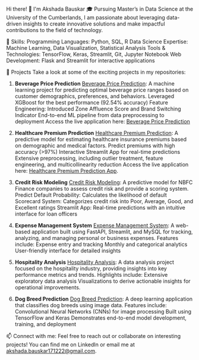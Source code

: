Hi there! 👋 I'm Akshada Bauskar
🎓 Pursuing Master’s in Data Science at the University of the Cumberlands, I am passionate about leveraging data-driven insights to create innovative solutions and make impactful contributions to the field of technology.

🔧 Skills:
Programming Languages: Python, SQL, R
Data Science Expertise: Machine Learning, Data Visualization, Statistical Analysis
Tools & Technologies: TensorFlow, Keras, Streamlit, Git, Jupyter Notebook
Web Development: Flask and Streamlit for interactive applications

🚀 Projects
Take a look at some of the exciting projects in my repositories:
1. **Beverage Price Prediction** [Beverage Price Prediction](https://github.com/AkshadaBauskar/Beverage_Price_Prediction): 
A machine learning project for predicting optimal beverage price ranges based on customer demographics, preferences, and behaviors.
  Leveraged XGBoost for the best performance (92.54% accuracy)
  Feature Engineering: Introduced Zone Affluence Score and Brand Switching Indicator
  End-to-end ML pipeline from data preprocessing to deployment
  Access the live application here: [Beverage Price Prediction](https://beveragepriceprediction-fkw9mnjya2zrtk96vrctva.streamlit.app/)

2. **Healthcare Premium Prediction** [Healthcare Premium Prediction](https://github.com/AkshadaBauskar/Healthcare-Premium-Prediction):
A predictive model for estimating healthcare insurance premiums based on demographic and medical factors.
  Predict premiums with high accuracy (>97%)
  Interactive Streamlit App for real-time predictions
  Extensive preprocessing, including outlier treatment, feature engineering, and multicollinearity reduction
  Access the live application here: [Healthcare Premium Prediction App](https://healthcare-premium-predictions.streamlit.app/).

3. **Credit Risk Modeling** [Credit Risk Modeling](https://github.com/AkshadaBauskar/ml-project-Credit-Risk-Classification):
A predictive model for NBFC Finance companies to assess credit risk and provide a scoring system.
  Predict Default Probability: Calculates the likelihood of default
  Scorecard System: Categorizes credit risk into Poor, Average, Good, and Excellent ratings
  Streamlit App: Real-time predictions with an intuitive interface for loan officers

4. **Expense Management System** [Expense Management System](https://github.com/AkshadaBauskar/EXPENSE-MANAGEMENT-SYSTEM):
A web-based application built using FastAPI, Streamlit, and MySQL for tracking, analyzing, and managing personal or business expenses. Features include:
  Expense entry and tracking
  Monthly and categorical analytics
  User-friendly interface for detailed insights

5. **Hospitality Analysis** [Hospitality Analysis](https://github.com/AkshadaBauskar/DATA-ANALYSIS-PROJECTS):
A data analysis project focused on the hospitality industry, providing insights into key performance metrics and trends. Highlights include:
  Extensive exploratory data analysis
  Visualizations to derive actionable insights for operational improvements.

6. **Dog Breed Prediction** [Dog Breed Prediction](https://github.com/AkshadaBauskar/IMAGE-PROCESSING-AND-COMPUTER-VISION-PROJECTS):
A deep learning application that classifies dog breeds using image data. Features include:
  Convolutional Neural Networks (CNNs) for image processing
  Built using TensorFlow and Keras
  Demonstrates end-to-end model development, training, and deployment

📫 Connect with me:
Feel free to reach out or collaborate on interesting projects! You can find me on LinkedIn or email me at akshada.bauskar171222@gmail.com.
